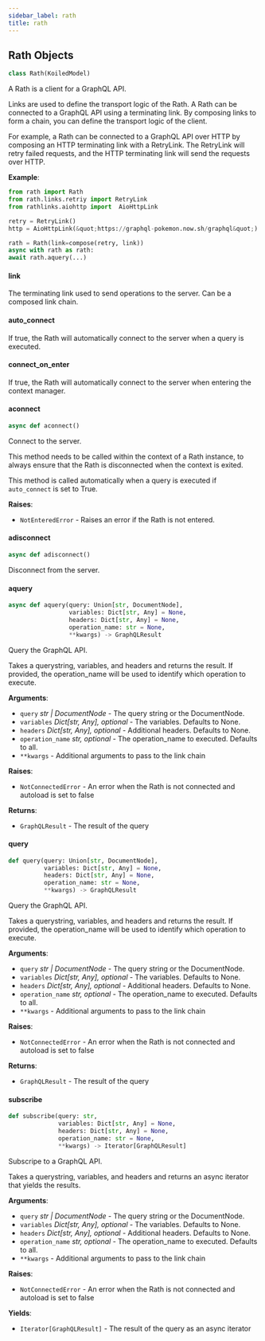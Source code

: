```yaml
---
sidebar_label: rath
title: rath
---
```


## Rath Objects

```python
class Rath(KoiledModel)
```

A Rath is a client for a GraphQL API.

Links are used to define the transport logic of the Rath. A Rath can be
connected to a GraphQL API using a terminating link. By composing links to
form a chain, you can define the transport logic of the client.

For example, a Rath can be connected to a GraphQL API over HTTP by
composing an HTTP terminating link with a RetryLink. The RetryLink will
retry failed requests, and the HTTP terminating link will send the
requests over HTTP.

**Example**:

  ```python
  from rath import Rath
  from rath.links.retriy import RetryLink
  from rathlinks.aiohttp import  AioHttpLink
  
  retry = RetryLink()
  http = AioHttpLink(&quot;https://graphql-pokemon.now.sh/graphql&quot;)
  
  rath = Rath(link=compose(retry, link))
  async with rath as rath:
  await rath.aquery(...)
  ```

#### link

The terminating link used to send operations to the server. Can be a composed link chain.

#### auto\_connect

If true, the Rath will automatically connect to the server when a query is executed.

#### connect\_on\_enter

If true, the Rath will automatically connect to the server when entering the context manager.

#### aconnect

```python
async def aconnect()
```

Connect to the server.

This method needs to be called within the context of a Rath instance,
to always ensure that the Rath is disconnected when the context is
exited.

This method is called automatically when a query is executed if
`auto_connect` is set to True.

**Raises**:

- `NotEnteredError` - Raises an error if the Rath is not entered.

#### adisconnect

```python
async def adisconnect()
```

Disconnect from the server.

#### aquery

```python
async def aquery(query: Union[str, DocumentNode],
                 variables: Dict[str, Any] = None,
                 headers: Dict[str, Any] = None,
                 operation_name: str = None,
                 **kwargs) -> GraphQLResult
```

Query the GraphQL API.

Takes a querystring, variables, and headers and returns the result.
If provided, the operation_name will be used to identify which operation
to execute.

**Arguments**:

- `query` _str | DocumentNode_ - The query string or the DocumentNode.
- `variables` _Dict[str, Any], optional_ - The variables. Defaults to None.
- `headers` _Dict[str, Any], optional_ - Additional headers. Defaults to None.
- `operation_name` _str, optional_ - The operation_name to executed. Defaults to all.
- `**kwargs` - Additional arguments to pass to the link chain
  

**Raises**:

- `NotConnectedError` - An error when the Rath is not connected and autoload is set to false
  

**Returns**:

- `GraphQLResult` - The result of the query

#### query

```python
def query(query: Union[str, DocumentNode],
          variables: Dict[str, Any] = None,
          headers: Dict[str, Any] = None,
          operation_name: str = None,
          **kwargs) -> GraphQLResult
```

Query the GraphQL API.

Takes a querystring, variables, and headers and returns the result.
If provided, the operation_name will be used to identify which operation
to execute.

**Arguments**:

- `query` _str | DocumentNode_ - The query string or the DocumentNode.
- `variables` _Dict[str, Any], optional_ - The variables. Defaults to None.
- `headers` _Dict[str, Any], optional_ - Additional headers. Defaults to None.
- `operation_name` _str, optional_ - The operation_name to executed. Defaults to all.
- `**kwargs` - Additional arguments to pass to the link chain
  

**Raises**:

- `NotConnectedError` - An error when the Rath is not connected and autoload is set to false
  

**Returns**:

- `GraphQLResult` - The result of the query

#### subscribe

```python
def subscribe(query: str,
              variables: Dict[str, Any] = None,
              headers: Dict[str, Any] = None,
              operation_name: str = None,
              **kwargs) -> Iterator[GraphQLResult]
```

Subscripe to a GraphQL API.

Takes a querystring, variables, and headers and returns an async iterator
that yields the results.

**Arguments**:

- `query` _str | DocumentNode_ - The query string or the DocumentNode.
- `variables` _Dict[str, Any], optional_ - The variables. Defaults to None.
- `headers` _Dict[str, Any], optional_ - Additional headers. Defaults to None.
- `operation_name` _str, optional_ - The operation_name to executed. Defaults to all.
- `**kwargs` - Additional arguments to pass to the link chain
  

**Raises**:

- `NotConnectedError` - An error when the Rath is not connected and autoload is set to false
  

**Yields**:

- `Iterator[GraphQLResult]` - The result of the query as an async iterator

